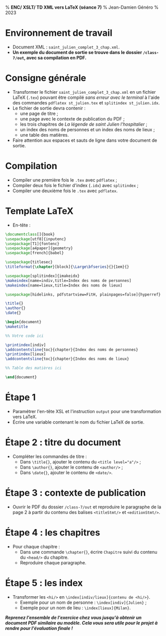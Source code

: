 % __ENC/ XSLT/ TD XML vers LaTeX (séance 7)__
% Jean-Damien Généro
% 2023

# Environnement de travail

- Document XML : `saint_julien_complet_3_chap.xml`.
- **Un exemple du document de sortie se trouve dans le dossier `/class-7/out`, avec sa compilation en PDF.**

# Consigne générale

- Transformer le fichier `saint_julien_complet_3_chap.xml` en un fichier LaTeX (`.tex`) pouvant être compilé _sans erreur avec le terminal_ à l'aide des commandes `pdflatex st_julien.tex` et `splitindex st_julien.idx`.
- Le fichier de sortie devra contenir :
  - une page de titre ;
  - une page avec le contexte de publication du PDF ;
  - les trois chapitres de _La légende de saint Julien l'hospitalier_ ;
  - un index des noms de personnes et un index des noms de lieux ;
  - une table des matières.
- Faire attention aux espaces et sauts de ligne dans votre document de sortie.

# Compilation

- Compiler une première fois le `.tex` avec `pdflatex` ;
- Compiler deux fois le fichier d'index (`.idx`) avec `splitindex` ;
- Compiler une deuxième fois le `.tex` avec `pdflatex`.

# Template LaTeX

- En-tête :
```tex
\documentclass[]{book}
\usepackage[utf8]{inputenc}
\usepackage[T1]{fontenc}
\usepackage[a4paper]{geometry}
\usepackage[french]{babel}

\usepackage{titlesec}
\titleformat{\chapter}[block]{\Large\bfseries}{}{1em}{}

\usepackage[splitindex]{imakeidx}
\makeindex[name=indiv,title=Index des noms de personnes]
\makeindex[name=lieux,title=Index des noms de lieux]

\usepackage[hidelinks, pdfstartview=FitH, plainpages=false]{hyperref}

\title{}
\author{}
\date{}

\begin{document}
\maketitle

%% Votre code ici

\printindex[indiv]
\addcontentsline{toc}{chapter}{Index des noms de personnes}
\printindex[lieux]
\addcontentsline{toc}{chapter}{Index des noms de lieux}

%% Table des matières ici

\end{document}
```

# Étape 1

- Paramétrer l'en-tête XSL et l'instruction `output` pour une transformation vers LaTeX.
- Écrire une variable contenant le nom du fichier LaTeX de sortie.

# Étape 2 : titre du document

- Compléter les commandes de titre :
  - Dans `\title{}`, ajouter le contenu du `<title level="a"/>` ;
  - Dans `\author{}`, ajouter le contenu de `<author/>` ; 
  - Dans `\date{}`, ajouter le contenu de `<date/>`.

# Étape 3 : contexte de publication

- Ouvrir le PDF du dossier `/class-7/out` et reproduire le paragraphe de la page 2 à partir du contenu des balises `<titleStmt/>` et `<editionStmt/>`.

# Étape 4 : les chapitres

- Pour chaque chapitre :
  - Dans une commande `\chapter{}`, écrire `Chapitre` suivi du contenu du `<head/>` du chapitre.
  - Reproduire chaque paragraphe.

# Étape 5 : les index

- Transformer les `<hi/>` en `\index[indiv/lieux]{contenu de <hi/>}`.
  - Exemple pour un nom de personne : `\index[indiv]{Julien}` ;
  - Exemple pour un nom de lieu : `\index[lieux]{Milan}`.

_**Reprenez l'ensemble de l'exercice chez vous jusqu'à obtenir un document PDF similaire au modèle. Cela vous sera utile pour le projet à rendre pour l'évaluation finale !**_